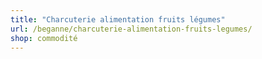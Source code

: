 ```yaml
---
title: "Charcuterie alimentation fruits légumes"
url: /beganne/charcuterie-alimentation-fruits-legumes/
shop: commodité
---
```


